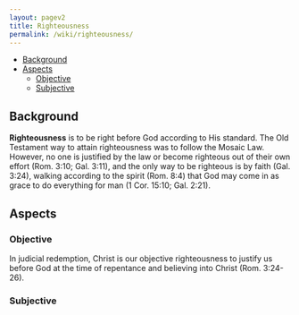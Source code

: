 ```yaml
---
layout: pagev2
title: Righteousness
permalink: /wiki/righteousness/
---
```

- [Background](#background)
- [Aspects](#aspects)
  - [Objective](#objective)
  - [Subjective](#subjective)

## Background

**Righteousness** is to be right before God according to His standard. The Old Testament way to attain righteousness was to follow the Mosaic Law. However, no one is justified by the law or become righteous out of their own effort (Rom. 3:10; Gal. 3:11), and the only way to be righteous is by faith (Gal. 3:24), walking according to the spirit (Rom. 8:4) that God may come in as grace to do everything for man (1 Cor. 15:10; Gal. 2:21).

## Aspects

### Objective

In judicial redemption, Christ is our objective righteousness to justify us before God at the time of repentance and believing into Christ (Rom. 3:24-26).

### Subjective


